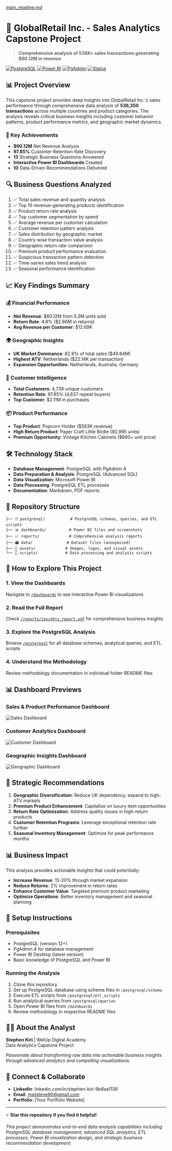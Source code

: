 [main_readme.md](https://github.com/user-attachments/files/21922172/main_readme.md)
# 🏪 GlobalRetail Inc. - Sales Analytics Capstone Project

> **Comprehensive analysis of 536K+ sales transactions generating $60.12M in revenue**

[![PostgreSQL](https://img.shields.io/badge/PostgreSQL-316192?style=for-the-badge&logo=postgresql&logoColor=white)](postgresql/)
[![Power BI](https://img.shields.io/badge/Power%20BI-F2C811?style=for-the-badge&logo=powerbi&logoColor=black)](dashboards/)
[![PgAdmin](https://img.shields.io/badge/pgAdmin-4-326690?style=for-the-badge&logo=postgresql&logoColor=white)](postgresql/)
[![Status](https://img.shields.io/badge/Status-Complete-brightgreen?style=for-the-badge)]()

## 📊 Project Overview

This capstone project provides deep insights into GlobalRetail Inc.'s sales performance through comprehensive data analysis of **536,350 transactions** across multiple countries and product categories. The analysis reveals critical business insights including customer behavior patterns, product performance metrics, and geographic market dynamics.

### 🎯 Key Achievements
- **$60.12M** Net Revenue Analysis
- **97.85%** Customer Retention Rate Discovery
- **13** Strategic Business Questions Answered
- **Interactive Power BI Dashboards** Created
- **10** Data-Driven Recommendations Delivered

## 🔍 Business Questions Analyzed

1. ✅ Total sales revenue and quantity analysis
2. ✅ Top 10 revenue-generating products identification
3. ✅ Product return rate analysis
4. ✅ Top customer segmentation by spend
5. ✅ Average revenue per customer calculation
6. ✅ Customer retention pattern analysis
7. ✅ Sales distribution by geographic market
8. ✅ Country-wise transaction value analysis
9. ✅ Geographic return rate comparison
10. ✅ Premium product performance evaluation
11. ✅ Suspicious transaction pattern detection
12. ✅ Time-series sales trend analysis
13. ✅ Seasonal performance identification

## 📈 Key Findings Summary

### 💰 Financial Performance
- **Net Revenue**: $60.12M from 5.3M units sold
- **Return Rate**: 4.8% ($2.66M in returns)
- **Avg Revenue per Customer**: $12.69K

### 🌍 Geographic Insights
- **UK Market Dominance**: 82.9% of total sales ($49.84M)
- **Highest ATV**: Netherlands ($22.14K per transaction)
- **Expansion Opportunities**: Netherlands, Australia, Germany

### 👥 Customer Intelligence
- **Total Customers**: 4,739 unique customers
- **Retention Rate**: 97.85% (4,637 repeat buyers)
- **Top Customer**: $2.11M in purchases

### 📦 Product Performance
- **Top Product**: Popcorn Holder ($583K revenue)
- **High Return Product**: Paper Craft Little Birdie (80,995 units)
- **Premium Opportunity**: Vintage Kitchen Cabinets ($660+ unit price)

## 🛠️ Technology Stack

- **Database Management**: PostgreSQL with PgAdmin 4
- **Data Preparation & Analysis**: PostgreSQL (Advanced SQL)
- **Data Visualization**: Microsoft Power BI
- **Data Processing**: PostgreSQL ETL processes
- **Documentation**: Markdown, PDF reports

## 📁 Repository Structure

```
├── 🗄️ postgresql/           # PostgreSQL schemas, queries, and ETL scripts
├── 📊 dashboards/          # Power BI files and screenshots
├── 📈 reports/             # Comprehensive analysis reports
├── 🗃️ data/               # Dataset files (anonymized)
├── 📸 assets/             # Images, logos, and visual assets
└── 📝 scripts/            # Data processing and analysis scripts
```

## 🚀 How to Explore This Project

### 1. **View the Dashboards**
Navigate to [`/dashboards`](dashboards/) to see interactive Power BI visualizations

### 2. **Read the Full Report**
Check [`/reports/insights_report.pdf`](reports/) for comprehensive business insights

### 3. **Explore the PostgreSQL Analysis**
Browse [`/postgresql`](postgresql/) for all database schemas, analytical queries, and ETL scripts

### 4. **Understand the Methodology**
Review methodology documentation in individual folder README files

## 📊 Dashboard Previews

### Sales & Product Performance Dashboard
![Sales Dashboard](assets/images/sales_dashboard_preview.png)

### Customer Analytics Dashboard
![Customer Dashboard](assets/images/customer_dashboard_preview.png)

### Geographic Insights Dashboard
![Geographic Dashboard](assets/images/geographic_dashboard_preview.png)

## 🎯 Strategic Recommendations

1. **Geographic Diversification**: Reduce UK dependency, expand to high-ATV markets
2. **Premium Product Enhancement**: Capitalize on luxury item opportunities
3. **Return Rate Optimization**: Address quality issues in high-return products
4. **Customer Retention Programs**: Leverage exceptional retention rate further
5. **Seasonal Inventory Management**: Optimize for peak performance months

## 📊 Business Impact

This analysis provides actionable insights that could potentially:
- **Increase Revenue**: 15-20% through market expansion
- **Reduce Returns**: 2% improvement in return rates
- **Enhance Customer Value**: Targeted premium product marketing
- **Optimize Operations**: Better inventory management and seasonal planning

## 🔧 Setup Instructions

### Prerequisites
- PostgreSQL (version 12+)
- PgAdmin 4 for database management
- Power BI Desktop (latest version)
- Basic knowledge of PostgreSQL and Power BI

### Running the Analysis
1. Clone this repository
2. Set up PostgreSQL database using schema files in `/postgresql/schema`
3. Execute ETL scripts from `/postgresql/etl_scripts`
4. Run analytical queries from `/postgresql/queries`
5. Open Power BI files from `/dashboards`
6. Review methodology in respective README files

## 👨‍💻 About the Analyst

**Stephen Kiri** | WelUp Digital Academy  
Data Analytics Capstone Project  

*Passionate about transforming raw data into actionable business insights through advanced analytics and compelling visualizations.*

## 🤝 Connect & Collaborate

- **LinkedIn**: linkedin.com/in/stephen-kiri-9b8aa1136
- **Email**: mailsteve90@gmail.com
- **Portfolio**: [Your Portfolio Website]

---

⭐ **Star this repository if you find it helpful!**

*This project demonstrates end-to-end data analysis capabilities including PostgreSQL database management, advanced SQL analytics, ETL processes, Power BI visualization design, and strategic business recommendation development.*
